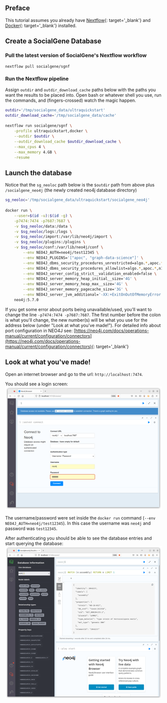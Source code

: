 ## Preface

This tutorial assumes you already have [Nextflow](/nextflow/setup){: target='_blank'} and [Docker](https://docs.docker.com/get-docker/){: target='_blank'} installed.


## Create a SocialGene Database

### Pull the latest version of SocialGene's Nextflow workflow

```
nextflow pull socialgene/sgnf
```

### Run the Nextflow pipeline

Assign `outdir` and `outdir_download_cache` paths below with the paths you want the results to be placed into. Open bash or whatever shell you use, run the commands, and (fingers-crossed) watch the magic happen.

```bash
outdir='/tmp/socialgene_data/ultraquickstart'
outdir_download_cache='/tmp/socialgene_data/cache'

nextflow run socialgene/sgnf \
    -profile ultraquickstart,docker \
    --outdir $outdir \
    --outdir_download_cache $outdir_download_cache \
    --max_cpus 4 \
    --max_memory 4.GB \
    -resume
```

## Launch the database

Notice that the `sg_neoloc` path below is the `$outdir` path from above plus `/socialgene_neo4j` (the newly created neo4j database directory)

```bash
sg_neoloc='/tmp/socialgene_data/ultraquickstart/socialgene_neo4j'

docker run \
    --user=$(id -u):$(id -g) \
    -p7474:7474 -p7687:7687 \
    -v $sg_neoloc/data:/data \
    -v $sg_neoloc/logs:/logs \
    -v $sg_neoloc/import:/var/lib/neo4j/import \
    -v $sg_neoloc/plugins:/plugins \
    -v $sg_neoloc/conf:/var/lib/neo4j/conf \
        --env NEO4J_AUTH=neo4j/test12345 \
        --env NEO4J_PLUGINS='["apoc", "graph-data-science"]' \
        --env NEO4J_dbms_security_procedures_unrestricted=algo.*,apoc.*,n10s.*,gds.*, \
        --env NEO4J_dbms_security_procedures_allowlist=algo.*,apoc.*,n10s.*,gds.* \
        --env NEO4J_server_config_strict__validation_enabled=false \
        --env NEO4J_server_memory_heap_initial__size='4G' \
        --env NEO4J_server_memory_heap_max__size='4G' \
        --env NEO4J_server_memory_pagecache_size='3G' \
        --env NEO4J_server_jvm_additional='-XX:+ExitOnOutOfMemoryError' \
    neo4j:5.7.0
```

If you get some error about ports being unavailable/used, you'll want to change the line `-p7474:7474 -p7687:7687`.
The first number before the colon is what you'll change, the new number(s) will be what you use for the address below (under "Look at what you've made!"). For detailed info about port configuration in NEO4J see: [https://neo4j.com/docs/operations-manual/current/configuration/connectors](https://neo4j.com/docs/operations-manual/current/configuration/connectors){: target='_blank'}


## Look at what you've made!

Open an internet browser and go to the url: `http://localhost:7474`.

You should see a login screen:
![Neo4j web page, logging in](./media/localhost_login.png)

The username/password were set inside the `docker run` command (`--env NEO4J_AUTH=neo4j/test12345`). In this case the username was `neo4j` and password was `test12345`.

After authenticating you should be able to see the database entries and start querying the database:
![Neo4j web page, logged in](./media/localhost_logged_in.png)

